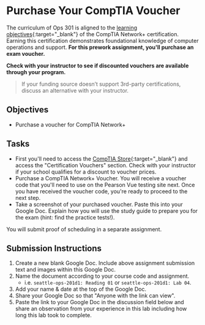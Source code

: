 # Purchase Your CompTIA Voucher

The curriculum of Ops 301 is aligned to the [learning objectives](https://www.comptia.org/training/resources/exam-objectives){:target="_blank"} of the CompTIA Network+ certification. Earning this certification demonstrates foundational knowledge of computer operations and support. **For this prework assignment, you'll purchase an exam voucher.**

**Check with your instructor to see if discounted vouchers are available through your program.**

> If your funding source doesn’t support 3rd-party certifications, discuss an alternative with your instructor.

## Objectives

- Purchase a voucher for CompTIA Network+

## Tasks

- First you'll need to access the [CompTIA Store](https://store.comptia.org/){:target="_blank"} and access the "Certification Vouchers" section. Check with your instructor if your school qualifies for a discount to voucher prices.
- Purchase a CompTIA Network+ Voucher. You will receive a voucher code that you'll need to use on the Pearson Vue testing site next. Once you have received the voucher code, you're ready to proceed to the next step.
- Take a screenshot of your purchased voucher. Paste this into your Google Doc. Explain how you will use the study guide to prepare you for the exam (hint: find the practice tests!).

You will submit proof of scheduling in a separate assignment.

## Submission Instructions

1. Create a new blank Google Doc. Include above assignment submission text and images within this Google Doc.
1. Name the document according to your course code and assignment.
   - i.e. `seattle-ops-201d1: Reading 01` or `seattle-ops-201d1: Lab 04`.
1. Add your name & date at the top of the Google Doc.
1. Share your Google Doc so that "Anyone with the link can view".
1. Paste the link to your Google Doc in the discussion field below and share an observation from your experience in this lab including how long this lab took to complete.
